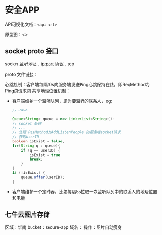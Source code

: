 # 安全APP


API可视化文档：`<api url>`

原型图：<>

## socket proto 接口

socket 监听地址：<ip:port>
协议：tcp

proto 文件链接：<proto file url>

心跳机制：客户端每隔10s向服务端发送Ping心跳保持在线，即ReqMethod为Ping的请求包
共享地理位置机制：

- 客户端维护一个监听队列，即为要监听的联系人，eg:

  ```java
  // Java

  Queue<String> queue = new LinkedList<String>();
  // socket 处理
  // ...
  // 处理 ResMethod为AddListenPeople 的服务端socket请求
  // 获取userID
  boolean isExist = false;
  for(String q : queue){
      if (q == userID) {
          isExist = true
          break;
      }
  }
  if (!isExist) {
      queue.offer(userID);
  }
  ```

- 客户端维护一个定时器，比如每隔5s拉取一次监听队列中的联系人的地理位置和电量

## 七牛云图片存储

区域：华南
bucket：secure-app
域名：<image host>
操作：图片自动瘦身